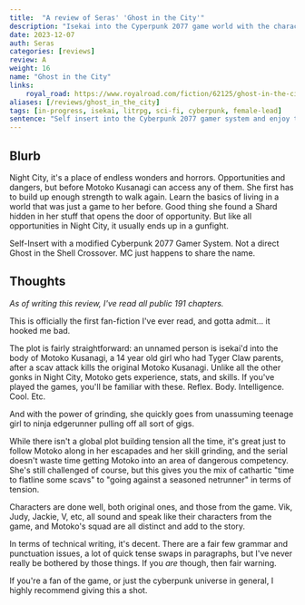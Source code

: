 ```yaml
---
title:  "A review of Seras' 'Ghost in the City'"
description: "Isekai into the Cyperpunk 2077 game world with the character you know and love. Grind, gain levels, gather new chooms, and flatline some gonks."
date: 2023-12-07
auth: Seras
categories: [reviews]
review: A
weight: 16
name: "Ghost in the City"
links:
    royal_road: https://www.royalroad.com/fiction/62125/ghost-in-the-city-cyberpunk-gamer-si
aliases: [/reviews/ghost_in_the_city]
tags: [in-progress, isekai, litrpg, sci-fi, cyberpunk, female-lead]
sentence: "Self insert into the Cyberpunk 2077 gamer system and enjoy the chaos."
---
```





## Blurb

Night City, it's a place of endless wonders and horrors. Opportunities and dangers, but before Motoko Kusanagi can access any of them. She first has to build up enough strength to walk again. Learn the basics of living in a world that was just a game to her before. Good thing she found a Shard hidden in her stuff that opens the door of opportunity. But like all opportunities in Night City, it usually ends up in a gunfight.

Self-Insert with a modified Cyberpunk 2077 Gamer System. Not a direct Ghost in the Shell Crossover. MC just happens to share the name.

## Thoughts

*As of writing this review, I've read all public 191 chapters.*

This is officially the first fan-fiction I've ever read, and gotta admit... it hooked me bad.

The plot is fairly straightforward: an unnamed person is isekai'd into the body of Motoko Kusanagi, a 14 year old girl who had Tyger Claw parents, after a scav attack kills the original Motoko Kusanagi. Unlike all the other gonks in Night City, Motoko gets experience, stats, and skills. If you've played the games, you'll be familiar with these. Reflex. Body. Intelligence. Cool. Etc.

And with the power of grinding, she quickly goes from unassuming teenage girl to ninja edgerunner pulling off all sort of gigs.

While there isn't a global plot building tension all the time, it's great just to follow Motoko along in her escapades and her skill grinding, and the serial doesn't waste time getting Motoko into an area of dangerous competency. She's still challenged of course, but this gives you the mix of cathartic "time to flatline some scavs" to "going against a seasoned netrunner" in terms of tension.

Characters are done well, both original ones, and those from the game. Vik, Judy, Jackie, V, etc, all sound and speak like their characters from the game, and Motoko's squad are all distinct and add to the story.

In terms of technical writing, it's decent. There are a fair few grammar and punctuation issues, a lot of quick tense swaps in paragraphs, but I've never really be bothered by those things. If you *are* though, then fair warning.

If you're a fan of the game, or just the cyberpunk universe in general, I highly recommend giving this a shot.